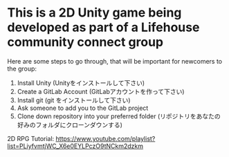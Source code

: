# This is a 2D Unity game being developed as part of a Lifehouse community connect group

Here are some steps to go through, that will be important for newcomers to the group:

1. Install Unity (Unityをインストールして下さい)
2. Create a GitLab Account (GitLabアカウントを作って下さい)
3. Install git (git をインストールして下さい)
4. Ask someone to add you to the GitLab project
5. Clone down repository into your preferred folder (リポジトリをあなたの好みのフォルダにクローンダウンする)

2D RPG Tutorial:
https://www.youtube.com/playlist?list=PLiyfvmtjWC_X6e0EYLPczO9tNCkm2dzkm
